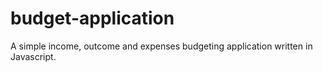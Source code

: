 # budget-application
A simple income, outcome and expenses budgeting application written in Javascript. 
